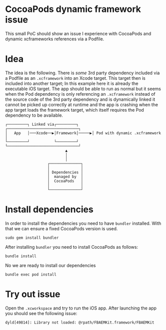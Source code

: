 # CocoaPods dynamic framework issue

This small PoC should show an issue I experience with CocoaPods and dynamic xcframeworks references via a Podfile. 


# Idea 

The idea is the following. There is _some_ 3rd party dependency included via a Podfile as an `.xcframework` into an Xcode target. This target then is included into another target; In this example here it is already the executable iOS target. The app should be able to run as normal but it seems when the Pod dependency is only referencing an `.xcframework` instead of the source code of the 3rd party dependency and is dynamically linked it cannot be picked up correctly at runtime and the app is crashing when the app target loads the framework target, which itself requires the Pod dependency to be available. 

```
┌─────────┐ Linked via┌─────────┐      ┌────────────────────────────────┐
│   App   │───Xcode──▶│Framework│─────▶│ Pod with dynamic .xcframework  │
└─────────┘           └─────────┘      └────────────────────────────────┘
                           ▲
                           │
                           │
                   ┌──────────────┐
                   │              │
                   │ Dependencies │
                   │  managed by  │
                   │  CocoaPods   │
                   │              │
                   └──────────────┘
```

# Install dependencies 

In order to install the dependencies you need to have `bundler` installed. With that we can ensure a fixed CocoaPods version is used.

`sudo gem install bundler`

After installing `bundler` you need to install CocoaPods as follows:

`bundle install`

No we are ready to install our dependencies 

`bundle exec pod install`

# Try out issue 

Open the `.xcworkspace` and try to run the iOS app. After launching the app you should see the following issue: 

```
dyld[49814]: Library not loaded: @rpath/FBAEMKit.framework/FBAEMKit
```